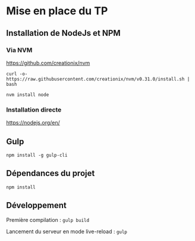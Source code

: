 # Mise en place du TP

## Installation de NodeJs et NPM
### Via NVM
https://github.com/creationix/nvm

``` curl -o- https://raw.githubusercontent.com/creationix/nvm/v0.31.0/install.sh | bash ```

``` nvm install node ```

### Installation directe

https://nodejs.org/en/

## Gulp
``` npm install -g gulp-cli ```


## Dépendances du projet
``` npm install ```

## Développement
Première compilation : ``` gulp build ```

Lancement du serveur en mode live-reload : ```gulp```

